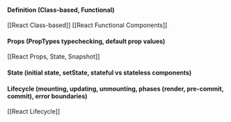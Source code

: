 #### Definition (Class-based, Functional) 
[[React Class-based]]
[[React Functional Components]]
#### Props (PropTypes typechecking, default prop values) 
[[React Props, State, Snapshot]]
#### State (initial state, setState, stateful vs stateless components)
#### Lifecycle (mounting, updating, unmounting, phases (render, pre-commit, commit), error boundaries)
[[React Lifecycle]]